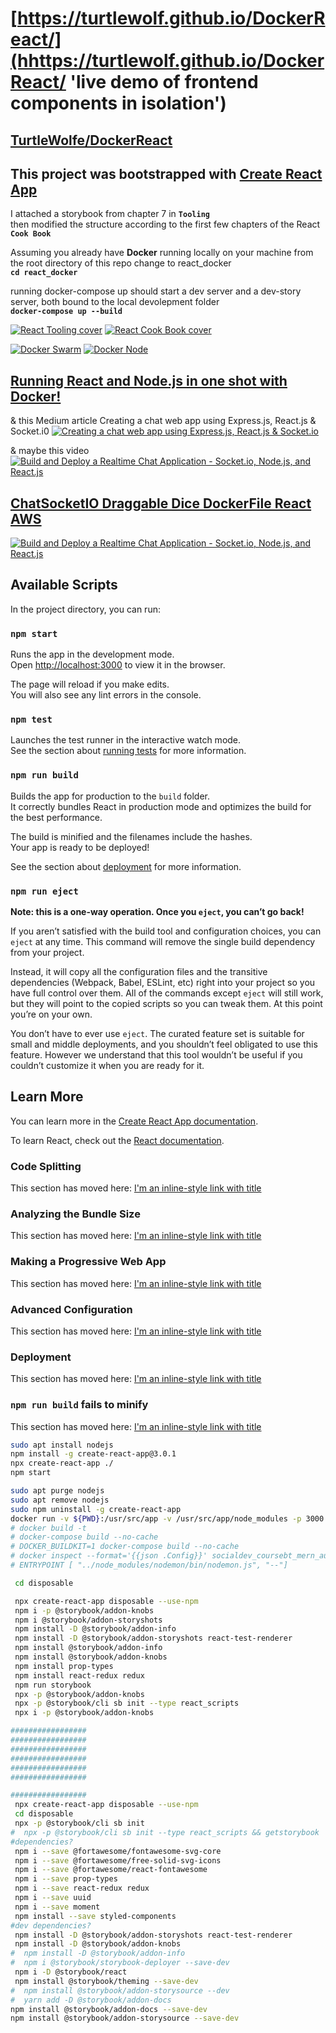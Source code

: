 # [https://turtlewolf.github.io/DockerReact/](hhttps://turtlewolf.github.io/DockerReact/ 'live demo of frontend components in isolation')

## [TurtleWolfe/DockerReact](https://github.com/TurtleWolf/DockerReact 'code repo')

## This project was bootstrapped with [Create React App](https://github.com/facebook/create-react-app)

I attached a storybook from chapter 7 in **`Tooling`**  
then modified the structure according to the first few chapters of the React **`Cook Book`**

Assuming you already have **Docker** running locally on your machine
from the root directory of this repo change to react_docker  
**`cd react_docker`**

running docker-compose up should start a dev server
and a dev-story server, both bound
to the local devolepment folder  
**`docker-compose up --build`**

[![React Tooling cover](/ReferenceNotes/Images/ReactTooling.png 'React 16 Tooling covers the most important tools, utilities, and libraries that every React developer needs to know — in detail. By Adam Boduch, April 2018')](https://subscription.packtpub.com/book/web_development/9781788835015 'By Carlos Santana Roldán August 2018c')
[![React Cook Book cover](https://raw.githubusercontent.com/TurtleWolf/react_scaffolding/master/ReactCookBook.png 'React Cook Book By Carlos Santana Roldán August 2018')](https://subscription.packtpub.com/book/web-development/9781783980727 'By Carlos Santana Roldán August 2018c')

[![Docker Swarm](ReferenceNotes/Images/Docker_Swarm.png 'Build, test, deploy containers with the best mega-course on Docker, Kubernetes, Compose, Swarm and Registry using DevOps ')](https://www.udemy.com/course/docker-mastery 'By Carlos Santana Roldán August 2018c')
[![Docker Node](/ReferenceNotes//Images/DockerNode.png 'Build, test, deploy Node for Docker, Kubernetes, Swarm, and ARM with the latest DevOps practices from a container expert ')](https://www.udemy.com/course/docker-mastery-for-nodejs 'By Carlos Santana Roldán August 2018c')

## [Running React and Node.js in one shot with Docker!](https://dev.to/numtostr/running-react-and-node-js-in-one-shot-with-docker-3o09 'In this post looking at the docker way of running React and Node.js. This is a kind of advance development setup and I hope you already installed and know the basics of docker and docker-compose. If you want to know more about docker head over to docker.com')

& this Medium article Creating a chat web app using Express.js, React.js & Socket.i0
[![Creating a chat web app using Express.js, React.js & Socket.io](/ReferenceNotes/Images/antonio-article.png 'Creating a chat web app using Express.js, React.js & Socket.i')](https://medium.com/signature-networks/creating-a-chat-web-app-using-express-js-react-js-socket-io-1b01100a8ea5 'Antonio Erdeljac')

& maybe this video  
[![Build and Deploy a Realtime Chat Application - Socket.io, Node.js, and React.js](/ReferenceNotes/Images/mastery-video.png 'Build and Deploy a Realtime Chat Application - Socket.io, Node.js, and React.js')](https://youtu.be/ZwFA3YMfkoc ' JavaScript Mastery')

## [ChatSocketIO Draggable Dice DockerFile React AWS](http://ec2-52-87-220-90.compute-1.amazonaws.com/ 'Chattain Ship & Crew')

[![Build and Deploy a Realtime Chat Application - Socket.io, Node.js, and React.js](/ReferenceNotes/Images/mastery-video.png 'Chattain Ship & Crew')](http://ec2-52-87-220-90.compute-1.amazonaws.com ' TurtleWolfe.com')

## Available Scripts

In the project directory, you can run:

### `npm start`

Runs the app in the development mode.  
Open [http://localhost:3000](http://localhost:3000) to view it in the browser.

The page will reload if you make edits.  
You will also see any lint errors in the console.

### `npm test`

Launches the test runner in the interactive watch mode.  
See the section about [running tests](https://facebook.github.io/create-react-app/docs/running-tests) for more information.

### `npm run build`

Builds the app for production to the `build` folder.  
It correctly bundles React in production mode and optimizes the build for the best performance.

The build is minified and the filenames include the hashes.  
Your app is ready to be deployed!

See the section about [deployment](https://facebook.github.io/create-react-app/docs/deployment) for more information.

### `npm run eject`

**Note: this is a one-way operation. Once you `eject`, you can’t go back!**

If you aren’t satisfied with the build tool and configuration choices, you can `eject` at any time. This command will remove the single build dependency from your project.

Instead, it will copy all the configuration files and the transitive dependencies (Webpack, Babel, ESLint, etc) right into your project so you have full control over them. All of the commands except `eject` will still work, but they will point to the copied scripts so you can tweak them. At this point you’re on your own.

You don’t have to ever use `eject`. The curated feature set is suitable for small and middle deployments, and you shouldn’t feel obligated to use this feature. However we understand that this tool wouldn’t be useful if you couldn’t customize it when you are ready for it.

## Learn More

You can learn more in the [Create React App documentation](https://facebook.github.io/create-react-app/docs/getting-started).

To learn React, check out the [React documentation](https://reactjs.org/).

### Code Splitting

This section has moved here: [I'm an inline-style link with title](https://facebook.github.io/create-react-app/docs/code-splitting "Google's Homepage")

### Analyzing the Bundle Size

This section has moved here: [I'm an inline-style link with title](https://facebook.github.io/create-react-app/docs/analyzing-the-bundle-size "Google's Homepage")

### Making a Progressive Web App

This section has moved here: [I'm an inline-style link with title](https://facebook.github.io/create-react-app/docs/making-a-progressive-web-app "Google's Homepage")

### Advanced Configuration

This section has moved here: [I'm an inline-style link with title](https://facebook.github.io/create-react-app/docs/advanced-configuration "Google's Homepage")

### Deployment

This section has moved here: [I'm an inline-style link with title](https://facebook.github.io/create-react-app/docs/deployment "Google's Homepage")

### `npm run build` fails to minify

This section has moved here: [I'm an inline-style link with title](https://facebook.github.io/create-react-app/docs/troubleshooting#npm-run-build-fails-to-minify "Google's Homepage")

```bash
sudo apt install nodejs
npm install -g create-react-app@3.0.1
npx create-react-app ./
npm start
```

```bash
sudo apt purge nodejs
sudo apt remove nodejs
sudo npm uninstall -g create-react-app
docker run -v ${PWD}:/usr/src/app -v /usr/src/app/node_modules -p 3000:3000 --rm react_scaffolding:dev
# docker build -t
# docker-compose build --no-cache
# DOCKER_BUILDKIT=1 docker-compose build --no-cache
# docker inspect --format='{{json .Config}}' socialdev_coursebt_mern_auth_1 | jq
# ENTRYPOINT [ "../node_modules/nodemon/bin/nodemon.js", "--"]
```

```bash
 cd disposable

 npx create-react-app disposable --use-npm
 npm i -p @storybook/addon-knobs
 npm i @storybook/addon-storyshots
 npm install -D @storybook/addon-info
 npm install -D @storybook/addon-storyshots react-test-renderer
 npm install @storybook/addon-info
 npm install @storybook/addon-knobs
 npm install prop-types
 npm install react-redux redux
 npm run storybook
 npx -p @storybook/addon-knobs
 npx -p @storybook/cli sb init --type react_scripts
 npx i -p @storybook/addon-knobs

#################
#################
#################
#################
#################
#################

#################
 npx create-react-app disposable --use-npm
 cd disposable
 npx -p @storybook/cli sb init
#  npx -p @storybook/cli sb init --type react_scripts && getstorybook
#dependencies?
 npm i --save @fortawesome/fontawesome-svg-core
 npm i --save @fortawesome/free-solid-svg-icons
 npm i --save @fortawesome/react-fontawesome
 npm i --save prop-types
 npm i --save react-redux redux
 npm i --save uuid
 npm i --save moment
 npm install --save styled-components
#dev dependencies?
 npm install -D @storybook/addon-storyshots react-test-renderer
 npm install -D @storybook/addon-knobs
#  npm install -D @storybook/addon-info
#  npm i @storybook/storybook-deployer --save-dev
 npm i -D @storybook/react
 npm install @storybook/theming --save-dev
#  npm install @storybook/addon-storysource --dev
#  yarn add -D @storybook/addon-docs
npm install @storybook/addon-docs --save-dev
npm install @storybook/addon-storysource --save-dev
```

